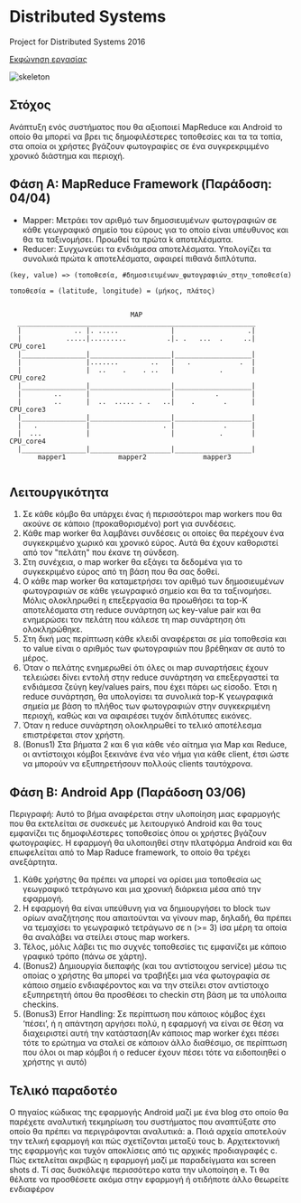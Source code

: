 Distributed Systems
===
Project for Distributed Systems 2016

[Εκφώνηση εργασίας](https://eclass.aueb.gr/modules/document/file.php/INF308/Project/project2015-2016.pdf)


![skeleton](https://eclass.aueb.gr/modules/document/file.php/INF308/Project/Skeleton.png)

Στόχος
---
Ανάπτυξη ενός συστήματος που θα αξιοποιεί MapReduce και Android το οποίο θα μπορεί να βρει τις δημοφιλέστερες τοποθεσίες και τα τα τοπία, στα οποία οι χρήστες βγάζουν φωτογραφίες σε ένα συγκρεκριμμένο χρονικό διάστημα και περιοχή.


Φάση Α: MapReduce Framework (Παράδοση: 04/04)
---
- Mapper: Μετράει τον αριθμό των δημοσιευμένων φωτογραφιών σε κάθε γεωγραφικό σημείο του εύρους για το οποίο είναι υπέυθυνος και θα τα ταξινομήσει. Προωθεί τα πρώτα k αποτελέσματα.
- Reducer: Συγχωνεύει τα ενδιάμεσα αποτελέσματα. Υπολογίζει τα συνολικά πρώτα k αποτελέσματα, αφαιρεί πιθανά διπλότυπα.

```
(key, value) => (τοποθεσία, #δημοσιευμένων_φωτογραφιών_στην_τοποθεσία)

τοποθεσία = (latitude, longitude) = (μήκος, πλάτος)


                              MAP
  ___________________________________________________________
  |             .. |. .....             |                  .|
  |           .....|.........          .|. .   ...  .     ..| CPU_core1
  |________________|____________________|___________________|
  |                |.......        ..   |   .            .  |
  |                |  ..    .    . ..   |           .       | CPU_core2
  |________________|____________________|___________________|
  |        ..      |                    |          .        |
  |        ..      |  ..  ..... . .   ..|    .       .      | CPU_core3
  |________________|____________________|___________________|
  |   .            |                  . |            .      |
  |  ...           |                    |           .       | CPU_core4
  |________________|____________________|___________________|
       mapper1             mapper2              mapper3
       
```

Λειτουργικότητα
---
1. Σε κάθε κόμβο θα υπάρχει ένας ή περισσότεροι map workers που θα ακούνε σε κάποιο (προκαθορισμένο) port για συνδέσεις.
2. Κάθε map worker θα λαμβάνει συνδέσεις οι οποίες θα περέχουν ένα συγκεκριμένο χωρικό και χρονικό εύρος. Αυτά θα έχουν καθοριστεί από τον "πελάτη" που έκανε τη σύνδεση.
3. Στη συνέχεια, ο map worker θα εξάγει τα δεδομένα για το συγκεκριμένο εύρος από τη βάση που θα σας δοθεί.
4. Ο κάθε map worker θα καταμετρήσει τον αριθμό των δημοσιευμένων φωτογραφιών σε κάθε γεωγραφικό σημείο και θα τα ταξινομήσει. Μόλις ολοκληρωθεί η επεξεργασία θα προωθήσει τα top-K αποτελέσματα στη reduce συνάρτηση ως key-value pair και θα ενημερώσει τον πελάτη που κάλεσε τη map συνάρτηση ότι ολοκληρώθηκε.
5. Στη δική μας περίπτωση κάθε κλειδί αναφέρεται σε μία τοποθεσία και το value είναι ο αριθμός των φωτογραφιών που βρέθηκαν σε αυτό το μέρος.
6. Όταν ο πελάτης ενημερωθεί ότι όλες οι map συναρτήσεις έχουν τελειώσει δίνει εντολή στην reduce συνάρτηση να επεξεργαστεί τα ενδιάμεσα ζεύγη key/values pairs, που έχει πάρει ως είσοδο. Έτσι η reduce συνάρτηση, θα υπολογίσει τα συνολικά top-K γεωγραφικά σημεία με βάση το πλήθος των φωτογραφιών στην συγκεκριμένη περιοχή, καθώς και να αφαιρέσει τυχόν διπλότυπες εικόνες.
7. Όταν η reduce συνάρτηση ολοκληρωθεί το τελικό αποτέλεσμα επιστρέφεται στον χρήστη.
8. (Bonus1) Στα βήματα 2 και 6 για κάθε νέο αίτημα για Map και Reduce, οι αντίστοιχοι κόμβοι ξεκινάνε ένα νέο νήμα για κάθε client, έτσι ώστε να μπορούν να εξυπηρετήσουν πολλούς clients ταυτόχρονα.


Φάση Β: Android App  (Παράδοση 03/06)
---
Περιγραφή: Αυτό το βήµα αναφέρεται στην υλοποίηση µιας εφαρµογής που θα εκτελείται σε συσκευές
µε λειτουργικό Android και θα τους εµφανίζει τις δηµοφιλέστερες τοποθεσίες όπου οι
χρήστες βγάζουν φωτογραφίες. Η εφαρµογή θα υλοποιηθεί στην πλατφόρµα Android και
θα επωφελείται από το Map Raduce framework, το οποίο θα τρέχει ανεξάρτητα.

1. Κάθε χρήστης θα πρέπει να µπορεί να ορίσει µια τοποθεσία ως γεωγραφικό
τετράγωνο και µια χρονική διάρκεια µέσα από την εφαρµογή.
2. Η εφαρµογή θα είναι υπεύθυνη για να δηµιουργήσει το block των ορίων αναζήτησης
που απαιτούνται να γίνουν map, δηλαδή, θα πρέπει να τεµαχίσει το γεωγραφικό
τετράγωνο σε n (>= 3) ίσα µέρη τα οποία θα αναλάβει να στείλει στους map workers.
3. Τέλος, µόλις λάβει τις πιο συχνές τοποθεσίες τις εµφανίζει µε κάποιο γραφικό τρόπο
(πάνω σε χάρτη).
4. (Bonus2) Δηµιουργία διεπαφής (και του αντίστοιχου service) µέσω τις οποίας ο
χρήστης θα µπορεί να τραβήξει µια νέα φωτογραφία σε κάποιο σηµείο ενδιαφέροντος
και να την στείλει στον αντίστοιχο εξυπηρετητή όπου θα προσθέσει το checkin στη
βάση µε τα υπόλοιπα checkins.
5. (Βοnus3) Error Handling: Σε περίπτωση που κάποιος κόµβος έχει ‘πέσει’, ή η
απάντηση αργήσει πολύ, η εφαρµογή να είναι σε θέση να διαχειριστεί αυτή την
κατάσταση(Αν κάποιος map worker έχει πέσει τότε το ερώτηµα να σταλεί σε κάποιον
άλλο διαθέσιµο, σε περίπτωση που όλοι οι map κόµβοι ή ο reducer έχουν πέσει τότε
να ειδοποιηθεί ο χρήστης γι αυτό)


Τελικό παραδοτέο
---
Ο πηγαίος κώδικας της εφαρµογής Android µαζί µε ένα blog στο οποίο θα
παρέχετε αναλυτική τεκµηρίωση του συστήµατος που αναπτύξατε στο οποίο θα πρέπει να
περιγράφονται αναλυτικά:
a. Ποιά αρχεία αποτελούν την τελική εφαρµογή και πώς σχετίζονται µεταξύ τους
b. Αρχιτεκτονική της εφαρµογής και τυχόν αποκλίσεις από τις αρχικές προδιαγραφές
c. Πώς εκτελείται ακριβώς η εφαρµογή µαζί µε παραδείγµατα και screen shots
d. Τί σας δυσκόλεψε περισσότερο κατα την υλοποίηση
e. Τι θα θέλατε να προσθέσετε ακόµα στην εφαρµογή ή οτιδήποτε άλλο θεωρείτε
ενδιαφέρον
